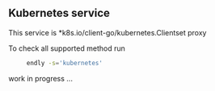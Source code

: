 ## Kubernetes service

This service is *k8s.io/client-go/kubernetes.Clientset proxy 

To check all supported method run
```bash
     endly -s='kubernetes'
```

work in progress ...

